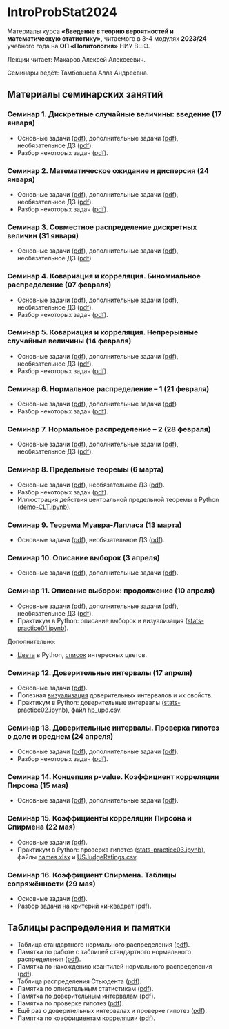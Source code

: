 # IntroProbStat2024

Материалы курса **«Введение в теорию вероятностей и математическую статистику»**, читаемого в 3-4 модулях **2023/24** учебного года на **ОП «Политология»** НИУ ВШЭ. 

Лекции читает: Макаров Алексей Алексеевич.

Семинары ведёт: Тамбовцева Алла Андреевна.

## Материалы семинарских занятий

### Семинар 1. Дискретные случайные величины: введение (17 января)

* Основные задачи ([pdf](https://github.com/allatambov/IntroProbStat2024/blob/main/seminars/seminar01.pdf)),
  дополнительные задачи ([pdf](https://github.com/allatambov/IntroProbStat2024/blob/main/seminars/add01.pdf)), необязательное ДЗ ([pdf](https://github.com/allatambov/IntroProbStat2024/blob/main/seminars/problems01.pdf)).
* Разбор некоторых задач ([pdf](https://github.com/allatambov/IntroProbStat2024/blob/main/seminars/seminar01-sol.pdf)).

### Семинар 2. Математическое ожидание и дисперсия (24 января)

* Основные задачи ([pdf](https://github.com/allatambov/IntroProbStat2024/blob/main/seminars/seminar02.pdf)),
  дополнительные задачи ([pdf](https://github.com/allatambov/IntroProbStat2024/blob/main/seminars/add02.pdf)), необязательное ДЗ ([pdf](https://github.com/allatambov/IntroProbStat2024/blob/main/seminars/problems02.pdf)).
* Разбор некоторых задач ([pdf](https://github.com/allatambov/IntroProbStat2024/blob/main/seminars/seminar02-solutions.pdf)).

### Семинар 3. Совместное распределение дискретных величин (31 января)

* Основные задачи ([pdf](https://github.com/allatambov/IntroProbStat2024/blob/main/seminars/seminar03.pdf)),
  дополнительные задачи ([pdf](https://github.com/allatambov/IntroProbStat2024/blob/main/seminars/add03.pdf)), необязательное ДЗ ([pdf](https://github.com/allatambov/IntroProbStat2024/blob/main/seminars/problems03.pdf)).

### Семинар 4. Ковариация и корреляция. Биномиальное распределение (07 февраля)

* Основные задачи ([pdf](https://github.com/allatambov/IntroProbStat2024/blob/main/seminars/seminar04.pdf)),
  дополнительные задачи ([pdf](https://github.com/allatambov/IntroProbStat2024/blob/main/seminars/add04.pdf)), необязательное ДЗ ([pdf](https://github.com/allatambov/IntroProbStat2024/blob/main/seminars/problems04.pdf)).
* Разбор некоторых задач ([pdf](https://github.com/allatambov/IntroProbStat2024/blob/main/seminars/seminar04-solutions.pdf)).

### Семинар 5. Ковариация и корреляция. Непрерывные случайные величины (14 февраля)

* Основные задачи ([pdf](https://github.com/allatambov/IntroProbStat2024/blob/main/seminars/seminar05.pdf)),
  дополнительные задачи ([pdf](https://github.com/allatambov/IntroProbStat2024/blob/main/seminars/add05.pdf)), необязательное ДЗ ([pdf](https://github.com/allatambov/IntroProbStat2024/blob/main/seminars/problems05.pdf)).
* Разбор некоторых задач ([pdf](https://github.com/allatambov/IntroProbStat2024/blob/main/seminars/seminar05-solutions.pdf)).

### Семинар 6. Нормальное распределение – 1 (21 февраля)

* Основные задачи ([pdf](https://github.com/allatambov/IntroProbStat2024/blob/main/seminars/seminar06.pdf)), дополнительные задачи ([pdf](https://github.com/allatambov/IntroProbStat2024/blob/main/seminars/add06.pdf))
* Разбор некоторых задач ([pdf](https://github.com/allatambov/IntroProbStat2024/blob/main/seminars/seminar06-solutions.pdf)).

### Семинар 7. Нормальное распределение – 2 (28 февраля)

* Основные задачи ([pdf](https://github.com/allatambov/IntroProbStat2024/blob/main/seminars/seminar07.pdf)),
  дополнительные задачи ([pdf](https://github.com/allatambov/IntroProbStat2024/blob/main/seminars/add07.pdf)), необязательное ДЗ ([pdf](https://github.com/allatambov/IntroProbStat2024/blob/main/seminars/problems07.pdf)).

### Семинар 8. Предельные теоремы (6 марта)

* Основные задачи ([pdf](https://github.com/allatambov/IntroProbStat2024/blob/main/seminars/seminar08.pdf)), необязательное ДЗ ([pdf](https://github.com/allatambov/IntroProbStat2024/blob/main/seminars/problems08.pdf)).
* Разбор некоторых задач ([pdf](https://github.com/allatambov/IntroProbStat2024/blob/main/seminars/seminar08-solutions.pdf)).
* Иллюстрация действия центральной предельной теоремы в Python ([demo-CLT.ipynb](https://github.com/allatambov/IntroProbStat2024/blob/main/demo-CLT.ipynb)).

### Семинар 9. Теорема Муавра-Лапласа (13 марта)

* Основные задачи ([pdf](https://github.com/allatambov/IntroProbStat2024/blob/main/seminars/seminar09.pdf)), необязательное ДЗ ([pdf](https://github.com/allatambov/IntroProbStat2024/blob/main/seminars/problems09.pdf)).

### Семинар 10. Описание выборок (3 апреля)

* Основные задачи ([pdf](https://github.com/allatambov/IntroProbStat2024/blob/main/seminars/seminar10.pdf)), дополнительные задачи ([pdf](https://github.com/allatambov/IntroProbStat2024/blob/main/seminars/add10.pdf)).

### Семинар 11. Описание выборок: продолжение (10 апреля)

* Основные задачи ([pdf](https://github.com/allatambov/IntroProbStat2024/blob/main/seminars/seminar11.pdf)),
  дополнительные задачи ([pdf](https://github.com/allatambov/IntroProbStat2024/blob/main/seminars/add11.pdf)), необязательное ДЗ ([pdf](https://github.com/allatambov/IntroProbStat2024/blob/main/seminars/problems11.pdf)).
* Практикум в Python: описание выборок и визуализация ([stats-practice01.ipynb](https://github.com/allatambov/IntroProbStat2024/blob/main/stats-practice01.ipynb)).

Дополнительно:

* [Цвета](https://matplotlib.org/stable/gallery/color/named_colors.html) в Python, [список](https://colorscheme.ru/color-names.html) интересных цветов.

### Семинар 12. Доверительные интервалы (17 апреля)

* Основные задачи ([pdf](https://github.com/allatambov/IntroProbStat2024/blob/main/seminars/seminar12.pdf)).
* Полезная [визуализация](https://rpsychologist.com/d3/ci/) доверительных интервалов и их свойств.
* Практикум в Python: доверительные интервалы ([stats-practice02.ipynb](https://github.com/allatambov/IntroProbStat2024/blob/main/stats-practice02.ipynb)), файл [hp_upd.csv](https://github.com/allatambov/IntroProbStat2024/blob/main/hp_upd.csv).

### Семинар 13. Доверительные интервалы. Проверка гипотез о доле и среднем (24 апреля)

* Основные задачи ([pdf](https://github.com/allatambov/IntroProbStat2024/blob/main/seminars/seminar13.pdf)), дополнительные задачи ([pdf](https://github.com/allatambov/IntroProbStat2024/blob/main/seminars/add13.pdf)).
* Разбор некоторых задач ([pdf](https://github.com/allatambov/IntroProbStat2024/blob/main/seminars/seminar13-solutions.pdf)).

### Семинар 14. Концепция p-value. Коэффициент корреляции Пирсона  (15 мая)

* Основные задачи ([pdf](https://github.com/allatambov/IntroProbStat2024/blob/main/seminars/seminar14.pdf)), дополнительные задачи ([pdf](https://github.com/allatambov/IntroProbStat2024/blob/main/seminars/add14.pdf)).

### Семинар 15. Коэффициенты корреляции Пирсона и Спирмена (22 мая)

* Основные задачи ([pdf](https://github.com/allatambov/IntroProbStat2024/blob/main/seminars/seminar15.pdf)).
* Практикум в Python: проверка гипотез  ([stats-practice03.ipynb](https://github.com/allatambov/IntroProbStat2024/blob/main/stats-practice03.ipynb)), файлы [names.xlsx](https://github.com/allatambov/IntroProbStat2024/blob/main/names.xlsx) и [USJudgeRatings.csv](https://github.com/allatambov/IntroProbStat2024/blob/main/USJudgeRatings.csv).

### Семинар 16. Коэффициент Спирмена. Таблицы сопряжённости (29 мая)

* Основные задачи ([pdf](https://github.com/allatambov/IntroProbStat2024/blob/main/seminars/seminar16.pdf)).
* Разбор задачи на критерий хи-квадрат ([pdf](https://github.com/allatambov/IntroProbStat2024/blob/main/seminars/chisq.pdf)).

## Таблицы распределения и памятки

* Таблица стандартного нормального распределения ([pdf](https://github.com/allatambov/IntroProbStat2024/blob/main/add/stand_normal.pdf)).
* Памятка по работе с таблицей стандартного нормального распределения ([pdf](https://github.com/allatambov/IntroProbStat2024/blob/main/add/st_norm_table.pdf)).
* Памятка по нахождению квантилей нормального распределения ([pdf](https://github.com/allatambov/IntroProbStat2024/blob/main/add/quantiles.pdf)).
* Таблица распределения Стьюдента ([pdf](https://github.com/allatambov/IntroProbStat2024/blob/main/add/student.pdf)).
* Памятка по описательным статистикам ([pdf](https://github.com/allatambov/IntroProbStat2024/blob/main/add/descriptives.pdf)).
* Памятка по доверительным интервалам ([pdf](https://github.com/allatambov/IntroProbStat2024/blob/main/add/conf-intervals.pdf)).
* Памятка по проверке гипотез ([pdf](https://github.com/allatambov/IntroProbStat2024/blob/main/add/hypo.pdf)).
* Ещё раз о доверительных интервалах и проверке гипотез ([pdf](https://github.com/allatambov/IntroProbStat2024/blob/main/add/ci-hypo-short.pdf)).
* Памятка по коэффициентам корреляции ([pdf](https://github.com/allatambov/IntroProbStat2024/blob/main/add/correlations.pdf)).
